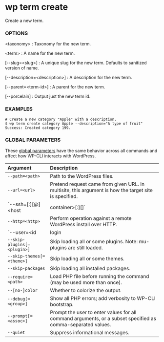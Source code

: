# wp term create

Create a new term.

### OPTIONS

&lt;taxonomy&gt;
: Taxonomy for the new term.

&lt;term&gt;
: A name for the new term.

[\--slug=&lt;slug&gt;]
: A unique slug for the new term. Defaults to sanitized version of name.

[\--description=&lt;description&gt;]
: A description for the new term.

[\--parent=&lt;term-id&gt;]
: A parent for the new term.

[\--porcelain]
: Output just the new term id.

### EXAMPLES

    # Create a new category "Apple" with a description.
    $ wp term create category Apple --description="A type of fruit"
    Success: Created category 199.

### GLOBAL PARAMETERS

These [global parameters](https://make.wordpress.org/cli/handbook/config/) have the same behavior across all commands and affect how WP-CLI interacts with WordPress.

| **Argument**    | **Description**              |
|:----------------|:-----------------------------|
| `--path=<path>` | Path to the WordPress files. |
| `--url=<url>` | Pretend request came from given URL. In multisite, this argument is how the target site is specified. |
| `--ssh=[<scheme>:][<user>@]<host|container>[:<port>][<path>]` | Perform operation against a remote server over SSH (or a container using scheme of "docker" or "docker-compose"). |
| `--http=<http>` | Perform operation against a remote WordPress install over HTTP. |
| `--user=<id|login|email>` | Set the WordPress user. |
| `--skip-plugins[=<plugin>]` | Skip loading all or some plugins. Note: mu-plugins are still loaded. |
| `--skip-themes[=<theme>]` | Skip loading all or some themes. |
| `--skip-packages` | Skip loading all installed packages. |
| `--require=<path>` | Load PHP file before running the command (may be used more than once). |
| `--[no-]color` | Whether to colorize the output. |
| `--debug[=<group>]` | Show all PHP errors; add verbosity to WP-CLI bootstrap. |
| `--prompt[=<assoc>]` | Prompt the user to enter values for all command arguments, or a subset specified as comma-separated values. |
| `--quiet` | Suppress informational messages. |
